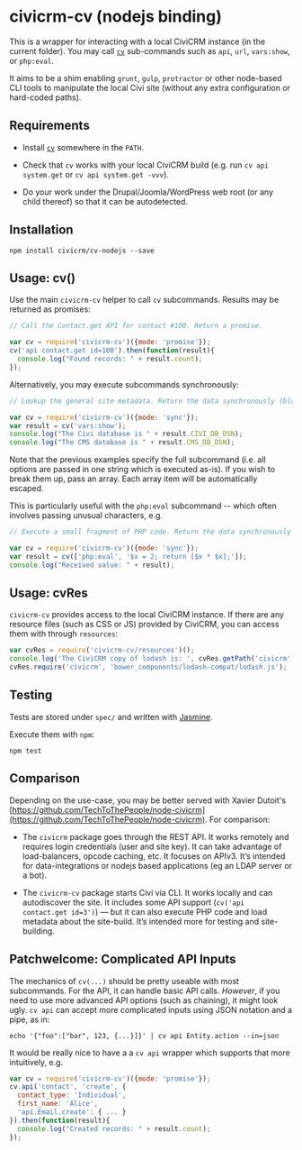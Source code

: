 # civicrm-cv (nodejs binding)

This is a wrapper for interacting with a local CiviCRM instance (in the
current folder).  You may call [`cv`](https://github.com/civicrm/cv)
sub-commands such as `api`, `url`, `vars:show`, or `php:eval`.

It aims to be a shim enabling `grunt`, `gulp`, `protractor` or other
node-based CLI tools to manipulate the local Civi site (without any extra configuration
or hard-coded paths).

## Requirements

 * Install [`cv`](https://github.com/civicrm/cv) somewhere in the `PATH`.

 * Check that `cv` works with your local CiviCRM build (e.g. run `cv api system.get` or `cv api system.get -vvv`).

 * Do your work under the Drupal/Joomla/WordPress web root (or any child thereof) so that it can be autodetected.

## Installation

```
npm install civicrm/cv-nodejs --save
```

## Usage: cv()

Use the main `civicrm-cv` helper to call `cv` subcommands.  Results may be
returned as promises:

```javascript
// Call the Contact.get API for contact #100. Return a promise.

var cv = require('civicrm-cv')({mode: 'promise'});
cv('api contact.get id=100').then(function(result){
  console.log("Found records: " + result.count);
});
```

Alternatively, you may execute subcommands synchronously:

```javascript
// Lookup the general site metadata. Return the data synchronously (blocking I/O).

var cv = require('civicrm-cv')({mode: 'sync'});
var result = cv('vars:show');
console.log("The Civi database is " + result.CIVI_DB_DSN);
console.log("The CMS database is " + result.CMS_DB_DSN);
```

Note that the previous examples specify the full subcommand (i.e.  all
options are passed in one string which is executed as-is).  If you wish
to break them up, pass an array.  Each array item will be automatically
escaped.

This is particularly useful with the `php:eval` subcommand -- which often
involves passing unusual characters, e.g.

```javascript
// Execute a small fragment of PHP code. Return the data synchronously (blocking I/O).

var cv = require('civicrm-cv')({mode: 'sync'});
var result = cv(['php:eval', '$x = 2; return [$x * $x];']);
console.log("Received value: " + result);
```

## Usage: cvRes

`civicrm-cv` provides access to the local CiviCRM instance. If there are any
resource files (such as CSS or JS) provided by CiviCRM, you can access them
with through `resources`:

```javascript
var cvRes = require('civicrm-cv/resources')();
console.log('The CiviCRM copy of lodash is: ', cvRes.getPath('civicrm', 'bower_components/lodash-compat/lodash.js'));
cvRes.require('civicrm', 'bower_components/lodash-compat/lodash.js');
```

## Testing

Tests are stored under `spec/` and written with [Jasmine](https://jasmine.github.io/).

Execute them with `npm`:

```
npm test
```

## Comparison

Depending on the use-case, you may be better served with Xavier Dutoit's [https://github.com/TechToThePeople/node-civicrm](https://github.com/TechToThePeople/node-civicrm). For comparison:

 * The `civicrm` package goes through the REST API. It works remotely and requires login credentials (user and site key). It can take advantage of load-balancers, opcode caching, etc. It focuses on APIv3. It’s intended for data-integrations or nodejs based applications (eg an LDAP server or a bot).

 * The `civicrm-cv` package starts Civi via CLI. It works locally and can autodiscover the site. It includes some API support (`cv('api contact.get id=3')`) — but it can also execute PHP code and load metadata about the site-build. It’s intended more for testing and site-building.

## Patchwelcome: Complicated API Inputs

The mechanics of `cv(...)` should be pretty useable with most subcommands. For the API, it can handle basic API
calls. *However*, if you need to use more advanced API options (such as chaining), it might look ugly.
`cv api` can accept more complicated inputs using JSON notation and a pipe, as in:

```
echo '{"foo":["bar", 123, {...}]}' | cv api Entity.action --in=json
```

It would be really nice to have a a `cv api` wrapper which supports that more intuitively, e.g.

```js
var cv = require('civicrm-cv')({mode: 'promise'});
cv.api('contact', 'create', {
  contact_type: 'Individual',
  first_name: 'Alice',
  'api.Email.create': { ... }
}).then(function(result){
  console.log("Created records: " + result.count);
});
```
